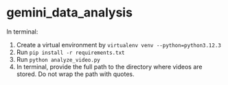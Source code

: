 # gemini_data_analysis

In terminal:
1. Create a virtual environment by `virtualenv venv --python=python3.12.3`
2. Run `pip install -r requirements.txt`
3. Run `python analyze_video.py`
4. In terminal, provide the full path to the directory where videos are stored. Do not wrap the path with quotes.